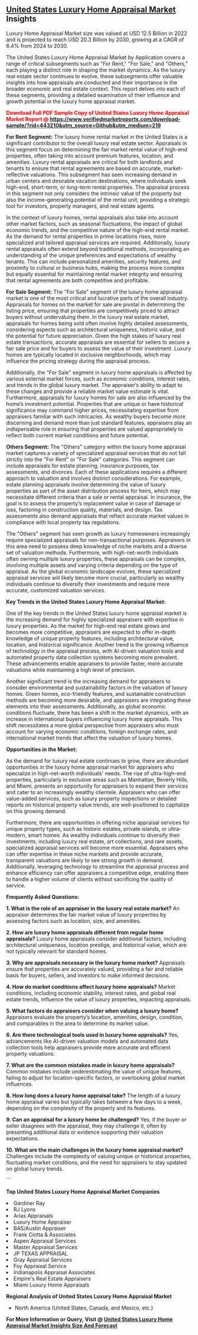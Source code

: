 <h2><a href="https://www.verifiedmarketreports.com/download-sample/?rid=443210&amp;utm_source=Github&amp;utm_medium=219" target="_blank">United States Luxury Home Appraisal Market</a> Insights</h2><p>Luxury Home Appraisal Market size was valued at USD 12.5 Billion in 2022 and is projected to reach USD 20.3 Billion by 2030, growing at a CAGR of 6.4% from 2024 to 2030.</p><p> <p>The United States Luxury Home Appraisal Market by Application covers a range of critical subsegments such as "For Rent," "For Sale," and "Others," each playing a distinct role in shaping the market dynamics. As the luxury real estate sector continues to evolve, these subsegments offer valuable insights into how appraisals are conducted and their importance in the broader economic and real estate context. This report delves into each of these segments, providing a detailed examination of their influence and growth potential in the luxury home appraisal market.</p> <p><strong><p><span class=""><span style="color: #ff0000;"><strong>Download Full PDF Sample Copy of United States Luxury Home Appraisal Market Report</strong> @ </span><a href="https://www.verifiedmarketreports.com/download-sample/?rid=443210&amp;utm_source=Github&amp;utm_medium=219" target="_blank">https://www.verifiedmarketreports.com/download-sample/?rid=443210&amp;utm_source=Github&amp;utm_medium=219</a></span></p></strong></p> <p><strong>For Rent Segment:</strong> The luxury home rental market in the United States is a significant contributor to the overall luxury real estate sector. Appraisals in this segment focus on determining the fair market rental value of high-end properties, often taking into account premium features, location, and amenities. Luxury rental appraisals are critical for both landlords and tenants to ensure that rental agreements are based on accurate, market-reflective valuations. This subsegment has seen increasing demand in urban centers and desirable vacation destinations, where individuals seek high-end, short-term, or long-term rental properties. The appraisal process in this segment not only considers the intrinsic value of the property but also the income-generating potential of the rental unit, providing a strategic tool for investors, property managers, and real estate agents. <p>In the context of luxury homes, rental appraisals also take into account other market factors, such as seasonal fluctuations, the impact of global economic trends, and the competitive nature of the high-end rental market. As the demand for rental properties in prime locations rises, more specialized and tailored appraisal services are required. Additionally, luxury rental appraisals often extend beyond traditional methods, incorporating an understanding of the unique preferences and expectations of wealthy tenants. This can include personalized amenities, security features, and proximity to cultural or business hubs, making the process more complex but equally essential for maintaining rental market integrity and ensuring that rental agreements are both competitive and profitable.</p> <p><strong>For Sale Segment:</strong> The "For Sale" segment of the luxury home appraisal market is one of the most critical and lucrative parts of the overall industry. Appraisals for homes on the market for sale are pivotal in determining the listing price, ensuring that properties are competitively priced to attract buyers without undervaluing them. In the luxury real estate market, appraisals for homes being sold often involve highly detailed assessments, considering aspects such as architectural uniqueness, historic value, and the potential for future appreciation. Given the high stakes of luxury real estate transactions, accurate appraisals are essential for sellers to secure a fair sale price and for buyers to assess the value of their investment. Luxury homes are typically located in exclusive neighborhoods, which may influence the pricing strategy during the appraisal process. <p>Additionally, the "For Sale" segment in luxury home appraisals is affected by various external market forces, such as economic conditions, interest rates, and trends in the global luxury market. The appraiser’s ability to adapt to these changes and provide a reliable market value estimate is vital. Furthermore, appraisals for luxury homes for sale are also influenced by the home’s investment potential. Properties that are unique or have historical significance may command higher prices, necessitating expertise from appraisers familiar with such intricacies. As wealthy buyers become more discerning and demand more than just standard features, appraisers play an indispensable role in ensuring that properties are valued appropriately to reflect both current market conditions and future potential.</p> <p><strong>Others Segment:</strong> The "Others" category within the luxury home appraisal market captures a variety of specialized appraisal services that do not fall strictly into the "For Rent" or "For Sale" categories. This segment can include appraisals for estate planning, insurance purposes, tax assessments, and divorces. Each of these applications requires a different approach to valuation and involves distinct considerations. For example, estate planning appraisals involve determining the value of luxury properties as part of the asset distribution process for heirs, which may necessitate different criteria than a sale or rental appraisal. In insurance, the goal is to assess the property’s replacement value in case of damage or loss, factoring in construction quality, materials, and design. Tax assessments also demand appraisals that reflect accurate market values in compliance with local property tax regulations. <p>The "Others" segment has seen growth as luxury homeowners increasingly require specialized appraisals for non-transactional purposes. Appraisers in this area need to possess deep knowledge of niche markets and a diverse set of valuation methods. Furthermore, with high-net-worth individuals often owning multiple luxury properties, these appraisals can be complex, involving multiple assets and varying criteria depending on the type of appraisal. As the global economic landscape evolves, these specialized appraisal services will likely become more crucial, particularly as wealthy individuals continue to diversify their investments and require more accurate, customized valuation services.</p> <p><strong>Key Trends in the United States Luxury Home Appraisal Market:</strong></p> <p>One of the key trends in the United States luxury home appraisal market is the increasing demand for highly specialized appraisers with expertise in luxury properties. As the market for high-end real estate grows and becomes more competitive, appraisers are expected to offer in-depth knowledge of unique property features, including architectural value, location, and historical significance. Another trend is the growing influence of technology in the appraisal process, with AI-driven valuation tools and automated property data collection systems becoming more prevalent. These advancements enable appraisers to provide faster, more accurate valuations while maintaining a high level of precision.</p> <p>Another significant trend is the increasing demand for appraisers to consider environmental and sustainability factors in the valuation of luxury homes. Green homes, eco-friendly features, and sustainable construction methods are becoming more desirable, and appraisers are integrating these elements into their assessments. Additionally, as global economic conditions fluctuate, there has been a shift in the market dynamics, with an increase in international buyers influencing luxury home appraisals. This shift necessitates a more global perspective from appraisers who must account for varying economic conditions, foreign exchange rates, and international market trends that affect the valuation of luxury homes.</p> <p><strong>Opportunities in the Market:</strong></p> <p>As the demand for luxury real estate continues to grow, there are abundant opportunities in the luxury home appraisal market for appraisers who specialize in high-net-worth individuals' needs. The rise of ultra-high-end properties, particularly in exclusive areas such as Manhattan, Beverly Hills, and Miami, presents an opportunity for appraisers to expand their services and cater to an increasingly wealthy clientele. Appraisers who can offer value-added services, such as luxury property inspections or detailed reports on historical property value trends, are well-positioned to capitalize on this growing demand.</p> <p>Furthermore, there are opportunities in offering niche appraisal services for unique property types, such as historic estates, private islands, or ultra-modern, smart homes. As wealthy individuals continue to diversify their investments, including luxury real estate, art collections, and rare assets, specialized appraisal services will become more essential. Appraisers who can offer expertise in these niche markets and provide accurate, transparent valuations are likely to see strong growth in demand. Additionally, leveraging technology to streamline the appraisal process and enhance efficiency can offer appraisers a competitive edge, enabling them to handle a higher volume of clients without sacrificing the quality of service.</p> <p><strong>Frequently Asked Questions:</strong></p> <p><strong>1. What is the role of an appraiser in the luxury real estate market?</strong> An appraiser determines the fair market value of luxury properties by assessing factors such as location, size, and amenities.</p> <p><strong>2. How are luxury home appraisals different from regular home appraisals?</strong> Luxury home appraisals consider additional factors, including architectural uniqueness, location prestige, and historical value, which are not typically relevant for standard homes.</p> <p><strong>3. Why are appraisals necessary in the luxury home market?</strong> Appraisals ensure that properties are accurately valued, providing a fair and reliable basis for buyers, sellers, and investors to make informed decisions.</p> <p><strong>4. How do market conditions affect luxury home appraisals?</strong> Market conditions, including economic stability, interest rates, and global real estate trends, influence the value of luxury properties, impacting appraisals.</p> <p><strong>5. What factors do appraisers consider when valuing a luxury home?</strong> Appraisers evaluate the property’s location, amenities, design, condition, and comparables in the area to determine its market value.</p> <p><strong>6. Are there technological tools used in luxury home appraisals?</strong> Yes, advancements like AI-driven valuation models and automated data collection tools help appraisers provide more accurate and efficient property valuations.</p> <p><strong>7. What are the common mistakes made in luxury home appraisals?</strong> Common mistakes include underestimating the value of unique features, failing to adjust for location-specific factors, or overlooking global market influences.</p> <p><strong>8. How long does a luxury home appraisal take?</strong> The length of a luxury home appraisal varies but typically takes between a few days to a week, depending on the complexity of the property and its features.</p> <p><strong>9. Can an appraisal for a luxury home be challenged?</strong> Yes, if the buyer or seller disagrees with the appraisal, they may challenge it, often by presenting additional data or evidence supporting their valuation expectations.</p> <p><strong>10. What are the main challenges in the luxury home appraisal market?</strong> Challenges include the complexity of valuing unique or historical properties, fluctuating market conditions, and the need for appraisers to stay updated on global luxury trends.</p> ```</p><p><strong>Top United States Luxury Home Appraisal Market Companies</strong></p><div data-test-id=""><p><li>Gardiner Ray</li><li> RJ Lyons</li><li> Arias Appraisals</li><li> Luxury Home Appraiser</li><li> BAS/Austin Appraiser</li><li> Frank Ciotta & Associates</li><li> Aspen Appraisal Services</li><li> Master Appraisal Services</li><li> JP TEXAS APPRAISAL</li><li> Gray Appraisal Services</li><li> Foy Appraisal Service</li><li> Indianapolis Appraisal Associates</li><li> Empire's Real Estate Appraisers</li><li> Miami Luxury Home Appraisals</li></p><div><strong>Regional Analysis of&nbsp;United States Luxury Home Appraisal Market</strong></div><ul><li dir="ltr"><p dir="ltr">North America&nbsp;(United States, Canada, and Mexico, etc.)</p></li></ul><p><strong>For More Information or Query, Visit @&nbsp;</strong><strong><a href="https://www.verifiedmarketreports.com/product/luxury-home-appraisal-market/?utm_source=Github&amp;utm_medium=219" target="_blank">United States Luxury Home Appraisal Market Insights Size And Forecast</a></strong></p></div>
